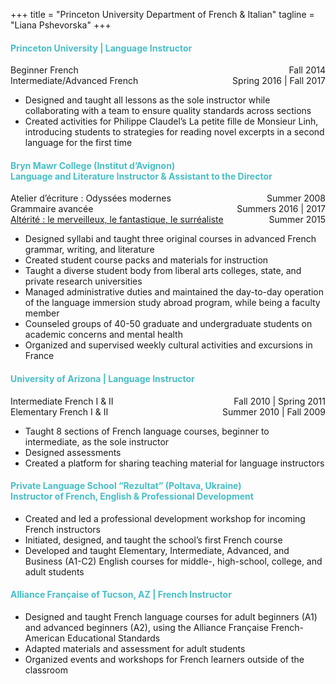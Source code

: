 +++
title = "Princeton University Department of French & Italian"
tagline = "Liana Pshevorska"
+++

#### <span style="color:#47bec7">Princeton University | Language Instructor</span>

Beginner French <span style="float:right;">Fall 2014</span>  
Intermediate/Advanced French <span style="float:right;">Spring 2016 | Fall 2017</span>
 
- Designed and taught all lessons as the sole instructor while collaborating with a team to ensure quality standards across sections
- Created activities for Philippe Claudel’s La petite fille de Monsieur Linh, introducing students to strategies for reading novel excerpts in a second language for the first time

#### <span style="color:#47bec7">Bryn Mawr College (Institut d’Avignon)<br>Language and Literature Instructor & Assistant to the Director</span>

Atelier d’écriture : Odyssées modernes <span style="float:right;">Summer 2008</span>   
Grammaire avancée <span style="float:right;">Summers 2016 | 2017</span>   
[Altérité : le merveilleux, le fantastique, le surréaliste](http://fantastiqueavignon.weebly.com) <span style="float:right;">Summer 2015</span>   

- Designed syllabi and taught three original courses in advanced French grammar, writing, and literature
- Created student course packs and materials for instruction
- Taught a diverse student body from liberal arts colleges, state, and private research universities
- Managed administrative duties and maintained the day-to-day operation of the language immersion study abroad program, while being a faculty member
- Counseled groups of 40-50 graduate and undergraduate students on academic concerns and mental health
- Organized and supervised weekly cultural activities and excursions in France

#### <span style="color:#47bec7">University of Arizona | Language Instructor</span>

Intermediate French I & II <span style="float:right;">Fall 2010 | Spring 2011</span>  
Elementary French I & II <span style="float:right;">Summer 2010 | Fall 2009</span>

- Taught 8 sections of French language courses, beginner to intermediate, as the sole instructor
- Designed assessments
- Created a platform for sharing teaching material for language instructors
 
#### <span style="color:#47bec7">Private Language School “Rezultat” (Poltava, Ukraine)<br>Instructor of French, English & Professional Development</span>

- Created and led a professional development workshop for incoming French instructors
- Initiated, designed, and taught the school’s first French course
- Developed and taught Elementary, Intermediate, Advanced, and Business (A1-C2) English courses for middle-, high-school, college, and adult students

#### <span style="color:#47bec7">Alliance Française of Tucson, AZ | French Instructor</span>

- Designed and taught French language courses for adult beginners (A1) and advanced beginners (A2), using the Alliance Française French-American Educational Standards
- Adapted materials and assessment for adult students
- Organized events and workshops for French learners outside of the classroom
